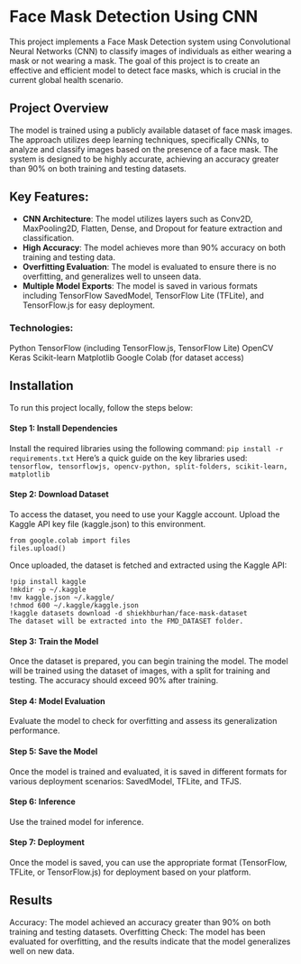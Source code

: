 # Face Mask Detection Using CNN
This project implements a Face Mask Detection system using Convolutional Neural Networks (CNN) to classify images of individuals as either wearing a mask or not wearing a mask. The goal of this project is to create an effective and efficient model to detect face masks, which is crucial in the current global health scenario.

## Project Overview
The model is trained using a publicly available dataset of face mask images. The approach utilizes deep learning techniques, specifically CNNs, to analyze and classify images based on the presence of a face mask. The system is designed to be highly accurate, achieving an accuracy greater than 90% on both training and testing datasets.

## Key Features:
- **CNN Architecture**: The model utilizes layers such as Conv2D, MaxPooling2D, Flatten, Dense, and Dropout for feature extraction and classification.
- **High Accuracy**: The model achieves more than 90% accuracy on both training and testing data.
- **Overfitting Evaluation**: The model is evaluated to ensure there is no overfitting, and generalizes well to unseen data.
- **Multiple Model Exports**: The model is saved in various formats including TensorFlow SavedModel, TensorFlow Lite (TFLite), and TensorFlow.js for easy deployment.

### Technologies:
Python
TensorFlow (including TensorFlow.js, TensorFlow Lite)
OpenCV
Keras
Scikit-learn
Matplotlib
Google Colab (for dataset access)

## Installation
To run this project locally, follow the steps below:

#### Step 1: Install Dependencies
Install the required libraries using the following command:
``` pip install -r requirements.txt ```
Here’s a quick guide on the key libraries used:
`tensorflow, tensorflowjs, opencv-python, split-folders, scikit-learn, matplotlib`

#### Step 2: Download Dataset
To access the dataset, you need to use your Kaggle account. Upload the Kaggle API key file (kaggle.json) to this environment.

```
from google.colab import files
files.upload()
```
Once uploaded, the dataset is fetched and extracted using the Kaggle API:
```
!pip install kaggle
!mkdir -p ~/.kaggle
!mv kaggle.json ~/.kaggle/
!chmod 600 ~/.kaggle/kaggle.json
!kaggle datasets download -d shiekhburhan/face-mask-dataset
The dataset will be extracted into the FMD_DATASET folder.
```
#### Step 3: Train the Model
Once the dataset is prepared, you can begin training the model.
The model will be trained using the dataset of images, with a split for training and testing. The accuracy should exceed 90% after training.

#### Step 4: Model Evaluation
Evaluate the model to check for overfitting and assess its generalization performance.

#### Step 5: Save the Model
Once the model is trained and evaluated, it is saved in different formats for various deployment scenarios: SavedModel, TFLite, and TFJS.

#### Step 6: Inference
Use the trained model for inference.

#### Step 7: Deployment
Once the model is saved, you can use the appropriate format (TensorFlow, TFLite, or TensorFlow.js) for deployment based on your platform.

## Results
Accuracy: The model achieved an accuracy greater than 90% on both training and testing datasets.
Overfitting Check: The model has been evaluated for overfitting, and the results indicate that the model generalizes well on new data.
